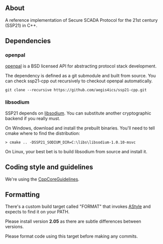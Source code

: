 ## About

A reference implementation of Secure SCADA Protocol for the 21st century (SSP21) in C++.  

## Dependencies

### openpal

[openpal](https://github.com/automatak/openpal) is a BSD licensed API for abstracting protocol stack development.

The dependency is defined as a git submodule and built from source. You can check ssp21-cpp out recursively to checkout 
openpal automatically.

```
git clone --recursive https://github.com/aegis4ics/ssp21-cpp.git
```

### libsodium 

SSP21 depends on [libsodium](https://download.libsodium.org/doc/). You can substitute another cryptographic backend if you really must.

On Windows, download and install the prebuilt binaries. You'll need to tell cmake where to find the distribution:

```
> cmake .. -DSSP21_SODIUM_DIR=C:\libs\libsodium-1.0.10-msvc
```

On Linux, your best bet is to build libsodium from source and install it.

## Coding style and guidelines

We're using the [CppCoreGuidelines](http://isocpp.github.io/CppCoreGuidelines/CppCoreGuidelines).

## Formatting

There's a custom build target called "FORMAT" that invokes [AStyle](http://astyle.sourceforge.net/) and expects
to find it on your PATH.

Please install version **2.05** as there are subtle differences between versions.

Please format code using this target before making any commits.
